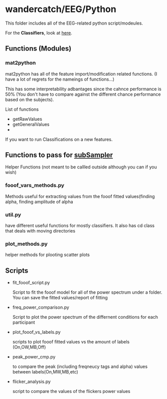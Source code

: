 # wandercatch/EEG/Python

This folder includes all of the EEG-related python script/modeules.

For the **Classifiers**, look at [here](https://github.com/andrillon/wandercatch/tree/master/EEG/Python/Classifiers#classifiers).

## Functions (Modules)


### mat2python

mat2python has all of the feature import/modification related functions. (I have a lot of regrets for the nameings of functions...)

This has some interpretability adbantages since the cahnce performance is 50% (You don't have to compare against the different chance performance based on the subjects). 

List of functions 
- getRawValues
- getGeneralValues
- 

If you want to run Classifications on a new features. 

Functions to pass for [subSampler](https://github.com/andrillon/wandercatch/tree/master/EEG/Python/Classifiers#subsampler)
- 
Helper Functions (not meant to be callled outside although you can if you wish)


### fooof_vars_methods.py

  Methods useful for extracting values from the fooof fitted values(finding alpha, finding amplitude of alpha

### util.py
  
  have different useful functions for mostly classifiers. It also has cd class that deals with moving directories

### plot_methods.py
  
  helper methods for plooting scatter plots

## Scripts
- fit_fooof_script.py

  Script to fit the fooof model for all of the power spectrum under a folder.
  You can save the fitted values/report of fitting

- freq_power_comparison.py

  Script to plot the power spectrum of the differnent conditions for each participant

- plot_fooof_vs_labels.py

  scripts to plot fooof fitted values vs the amount of labels (On,OW,MB,Off)

- peak_power_cmp.py

  to compare the peak (including freqneucy tags and alpha) values between labels(On,MW,MB,etc)

- flicker_analysis.py
  
  script to compare the values of the flickers power values